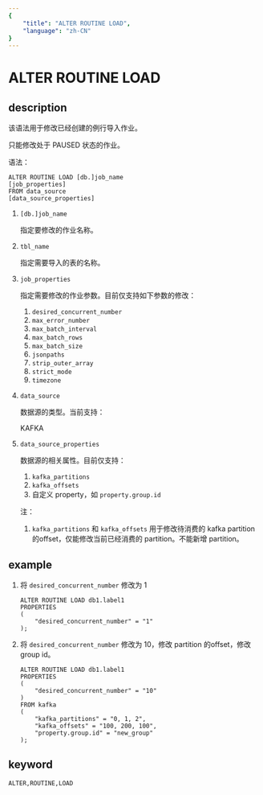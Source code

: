 ```yaml
---
{
    "title": "ALTER ROUTINE LOAD",
    "language": "zh-CN"
}
---
```


<!-- 
Licensed to the Apache Software Foundation (ASF) under one
or more contributor license agreements.  See the NOTICE file
distributed with this work for additional information
regarding copyright ownership.  The ASF licenses this file
to you under the Apache License, Version 2.0 (the
"License"); you may not use this file except in compliance
with the License.  You may obtain a copy of the License at

  http://www.apache.org/licenses/LICENSE-2.0

Unless required by applicable law or agreed to in writing,
software distributed under the License is distributed on an
"AS IS" BASIS, WITHOUT WARRANTIES OR CONDITIONS OF ANY
KIND, either express or implied.  See the License for the
specific language governing permissions and limitations
under the License.
-->

# ALTER ROUTINE LOAD
## description

该语法用于修改已经创建的例行导入作业。

只能修改处于 PAUSED 状态的作业。

语法：

    ALTER ROUTINE LOAD [db.]job_name
    [job_properties]
    FROM data_source
    [data_source_properties]

1. `[db.]job_name`

    指定要修改的作业名称。

2. `tbl_name`

    指定需要导入的表的名称。

3. `job_properties`

    指定需要修改的作业参数。目前仅支持如下参数的修改：
    
    1. `desired_concurrent_number`
    2. `max_error_number`
    3. `max_batch_interval`
    4. `max_batch_rows`
    5. `max_batch_size`
    6. `jsonpaths`
    7. `strip_outer_array`
    8. `strict_mode`
    9. `timezone`


4. `data_source`

    数据源的类型。当前支持：

    KAFKA

5. `data_source_properties`

    数据源的相关属性。目前仅支持：
    
    1. `kafka_partitions`
    2. `kafka_offsets`
    3. 自定义 property，如 `property.group.id`
    
    注：
    
    1. `kafka_partitions` 和 `kafka_offsets` 用于修改待消费的 kafka partition 的offset，仅能修改当前已经消费的 partition。不能新增 partition。

## example

1. 将 `desired_concurrent_number` 修改为 1

    ```
    ALTER ROUTINE LOAD db1.label1
    PROPERTIES
    (
        "desired_concurrent_number" = "1"
    );
    ```

2.  将 `desired_concurrent_number` 修改为 10，修改 partition 的offset，修改 group id。

    ```
    ALTER ROUTINE LOAD db1.label1
    PROPERTIES
    (
        "desired_concurrent_number" = "10"
    )
    FROM kafka
    (
        "kafka_partitions" = "0, 1, 2",
        "kafka_offsets" = "100, 200, 100",
        "property.group.id" = "new_group"
    );
    ```


## keyword

    ALTER,ROUTINE,LOAD

